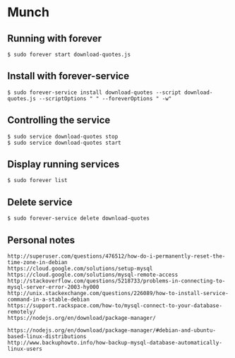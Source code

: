 # Munch


## Running with **forever**

	$ sudo forever start download-quotes.js

## Install with **forever-service**

	$ sudo forever-service install download-quotes --script download-quotes.js --scriptOptions " " --foreverOptions " -w"

## Controlling the service

	$ sudo service download-quotes stop
	$ sudo service download-quotes start

## Display running services
	$ sudo forever list

## Delete service
	$ sudo forever-service delete download-quotes

## Personal notes
	http://superuser.com/questions/476512/how-do-i-permanently-reset-the-time-zone-in-debian
	https://cloud.google.com/solutions/setup-mysql
	https://cloud.google.com/solutions/mysql-remote-access
	http://stackoverflow.com/questions/5218733/problems-in-connecting-to-mysql-server-error-2003-hy000
	http://unix.stackexchange.com/questions/226089/how-to-install-service-command-in-a-stable-debian
	https://support.rackspace.com/how-to/mysql-connect-to-your-database-remotely/
	https://nodejs.org/en/download/package-manager/

	https://nodejs.org/en/download/package-manager/#debian-and-ubuntu-based-linux-distributions
	http://www.backuphowto.info/how-backup-mysql-database-automatically-linux-users
